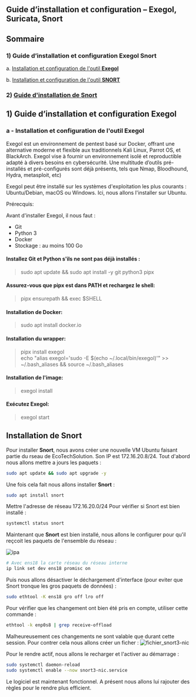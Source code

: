 ## Guide d’installation et configuration – Exegol, Suricata, Snort

  
## Sommaire  
### 1) Guide d’installation et configuration Exegol Snort   
a. [Installation et configuration de l'outil **Exegol**](#exegol)  
  
b. [Installation et configuration de l'outil **SNORT**](#snort)  
  
### 2) [Guide d'installation de Snort](#snort) 
 
## 1) Guide d’installation et configuration Exegol  
  
### a - Installation et configuration de l'outil **Exegol**  
<span id="exegol"/><span>   
   
Exegol est un environnement de pentest basé sur Docker, offrant une alternative moderne et flexible aux traditionnels Kali Linux, Parrot OS, et BlackArch. Exegol vise à fournir un environnement isolé et reproductible adapté à divers besoins en cybersécurité.
Une multitude d’outils pré-installés et pré-configurés sont déjà présents, tels que Nmap,  Bloodhound, Hydra, metasploit, etc)    
  
Exegol peut être installé sur les systèmes d'exploitation les plus courants : Ubuntu/Debian, macOS ou Windows. 
Ici, nous allons l'installer sur Ubuntu.  

Prérecquis:  

Avant d'installer Exegol, il nous faut :  
- Git  
- Python 3  
- Docker  
- Stockage : au moins 100 Go  
  
#### Installez Git et Python s'ils ne sont pas déjà installés :  
  
> sudo apt update && sudo apt install -y git python3 pipx  
  
#### Assurez-vous que pipx est dans PATH et rechargez le shell:  
  
> pipx ensurepath && exec $SHELL  
  
#### Installation de Docker:  
> sudo apt install docker.io  
  
#### Installation du wrapper:  
> pipx install exegol  
> echo "alias exegol='sudo -E $(echo ~/.local/bin/exegol)'" >> ~/.bash_aliases && source ~/.bash_aliases  

#### Installation de l'image:  
> exegol install  

#### Exécutez Exegol:    
> exegol start



## Installation de Snort
<span id="snort"/><span>

Pour installer **Snort**, nous avons créer une nouvelle VM Ubuntu faisant partie du rseau de EcoTechSolution. 
Son IP est 172.16.20.8/24.
Tout d'abord nous allons mettre a jours les paquets :
```bash
sudo apt update && sudo apt upgrade -y
```

Une fois cela fait nous allons installer **Snort** :
```bash
sudo apt install snort
```

Mettre l'adresse de réseau 172.16.20.0/24
Pour vérifier si Snort est bien installé :
```bash
systemctl status snort
```

Maintenant que **Snort** est bien installé, nous allons le configurer pour qu'il reçcoit les paquets de l'ensemble du réseau :

![ipa]()

```bash
# Avec ens18 la carte réseau du réseau interne
ip link set dev ens18 promisc on
```

Puis nous allons désactiver le déchargement d'interface (pour eviter que Snort tronque les gros paquets de données) :

```bash
sudo ethtool -K ens18 gro off lro off
```

Pour vérifier que les changement ont bien été pris en compte, utiliser cette commande :
```bash
ethtool -k enp0s8 | grep receive-offload
```

Malheureusement ces changements ne sont valable que durant cette session. Pour contrer cela nous allons créer un ficher :
![fichier_snort3-nic]()

Pour le rendre actif, nous allons le recharger et l'activer au démarrage :
```bash
sudo systemctl daemon-reload
sudo systemctl enable --now snort3-nic.service
```

Le logiciel est maintenant fonctionnel.
A présent nous allons lui rajouter des règles pour le rendre plus efficient. 








